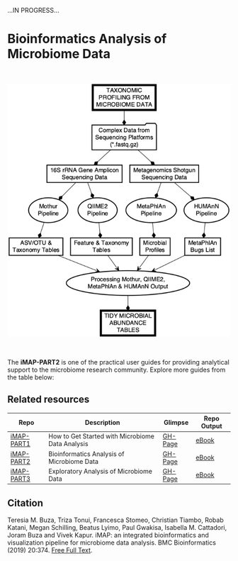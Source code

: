 ...IN PROGRESS...

# Bioinformatics Analysis of Microbiome Data

<br>

![Workflow for bioinformatics analysis of microbiome data.](img/part2_flow.png)

<br>

The <strong>iMAP-PART2</strong> is one of the practical user guides for providing analytical support to the microbiome research community. Explore more guides from the table below:

## Related resources

|Repo| Description| Glimpse | Repo Output|
|--------------------|---------------------------------------------|-----------|-------|
|[iMAP-PART1](https://github.com/tmbuza/iMAP-part1/) | How to Get Started with Microbiome Data Analysis |[GH-Page](https://tmbuza.github.io/iMAP-part1/) | [eBook](https://complexdatainsights.com/books/microbiome-analysis/getting-started) |
|[iMAP-PART2](https://github.com/tmbuza/iMAP-part2/) | Bioinformatics Analysis of Microbiome Data | [GH-Page](https://tmbuza.github.io/iMAP-part2/) | [eBook](https://complexdatainsights.com/books/microbiome-analysis/bioinformatics-analysis) |
|[iMAP-PART3](https://github.com/tmbuza/iMAP-part3/) | Exploratory Analysis of Microbiome Data | [GH-Page](https://tmbuza.github.io/iMAP-part3/) | [eBook](https://complexdatainsights.com/books/microbiome-analysis/exploratory-analysis) |


## Citation
Teresia M. Buza, Triza Tonui, Francesca Stomeo, Christian Tiambo, Robab Katani, Megan Schilling, Beatus Lyimo, Paul Gwakisa, Isabella M. Cattadori, Joram Buza and Vivek Kapur. iMAP: an integrated bioinformatics and visualization pipeline for microbiome data analysis. BMC Bioinformatics (2019) 20:374. [Free Full Text](https://rdcu.be/b5iVj).


